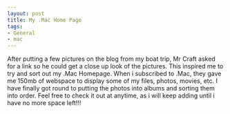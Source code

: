 ```yaml
---
layout: post
title: My .Mac Home Page
tags:
- General
- mac
---
```

After putting a few pictures on the blog from my boat trip, Mr Craft asked for a link so he could get a close up look of the pictures. This inspired me to try and sort out my .Mac Homepage. When i subscribed to .Mac, they gave me 150mb of webspace to display some of my files, photos, movies, etc. I have finally got round to putting the photos into albums and sorting them into order. Feel free to check it out at anytime, as i will keep adding until i have no more space left!!!
